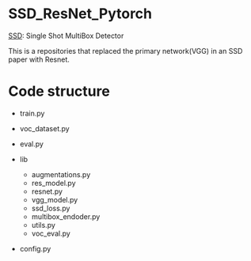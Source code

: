 # SSD_ResNet_Pytorch
[SSD](https://arxiv.org/pdf/1512.02325.pdf): Single Shot MultiBox Detector

This is a repositories that replaced the primary network(VGG) in an SSD paper with Resnet.

# Code structure
- train.py    
- voc_dataset.py    
- eval.py
- lib    
    * augmentations.py    
    * res_model.py    
    * resnet.py
    * vgg_model.py
    * ssd_loss.py    
    * multibox_endoder.py    
    * utils.py    
    * voc_eval.py   

- config.py  
